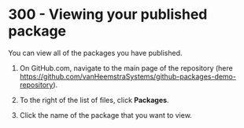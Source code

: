 # 300 - Viewing your published package

You can view all of the packages you have published.

1. On GitHub.com, navigate to the main page of the repository (here https://github.com/vanHeemstraSystems/github-packages-demo-repository).

2. To the right of the list of files, click **Packages**.

3. Click the name of the package that you want to view.
